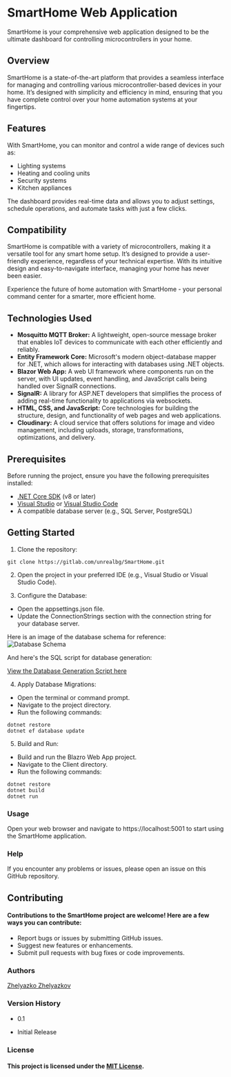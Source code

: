 # SmartHome Web Application

SmartHome is your comprehensive web application designed to be the ultimate dashboard for controlling microcontrollers in your home.

## Overview

SmartHome is a state-of-the-art platform that provides a seamless interface for managing and controlling various microcontroller-based devices in your home. It’s designed with simplicity and efficiency in mind, ensuring that you have complete control over your home automation systems at your fingertips.

## Features

With SmartHome, you can monitor and control a wide range of devices such as:

- Lighting systems
- Heating and cooling units
- Security systems
- Kitchen appliances

The dashboard provides real-time data and allows you to adjust settings, schedule operations, and automate tasks with just a few clicks.

## Compatibility

SmartHome is compatible with a variety of microcontrollers, making it a versatile tool for any smart home setup. It’s designed to provide a user-friendly experience, regardless of your technical expertise. With its intuitive design and easy-to-navigate interface, managing your home has never been easier.

Experience the future of home automation with SmartHome - your personal command center for a smarter, more efficient home.

## Technologies Used

- **Mosquitto MQTT Broker:** A lightweight, open-source message broker that enables IoT devices to communicate with each other efficiently and reliably.
- **Entity Framework Core:** Microsoft's modern object-database mapper for .NET, which allows for interacting with databases using .NET objects.
- **Blazor Web App:** A web UI framework where components run on the server, with UI updates, event handling, and JavaScript calls being handled over SignalR connections.
- **SignalR:** A library for ASP.NET developers that simplifies the process of adding real-time functionality to applications via websockets.
- **HTML, CSS, and JavaScript:** Core technologies for building the structure, design, and functionality of web pages and web applications.
- **Cloudinary:** A cloud service that offers solutions for image and video management, including uploads, storage, transformations, optimizations, and delivery.

## Prerequisites

Before running the project, ensure you have the following prerequisites installed:

- [.NET Core SDK](https://dotnet.microsoft.com/download) (v8 or later)
- [Visual Studio](https://visualstudio.microsoft.com/downloads/) or [Visual Studio Code](https://code.visualstudio.com/download)
- A compatible database server (e.g., SQL Server, PostgreSQL)

## Getting Started

1. Clone the repository:
```command
git clone https://gitlab.com/unrealbg/SmartHome.git
````
2. Open the project in your preferred IDE (e.g., Visual Studio or Visual Studio Code).

3. Configure the Database:

- Open the appsettings.json file.
- Update the ConnectionStrings section with the connection string for your database server.

Here is an image of the database schema for reference:
![Database Schema](https://drive.google.com/uc?id=12z4iXl9P9Ud5XxjybpCln-INAl4jV2tT1_)

And here's the SQL script for database generation:

[View the Database Generation Script here](https://drive.google.com/uc?id=134r7LQHFS33aA5rsIYHePAPPETD9pHfa1w1)

4. Apply Database Migrations:

- Open the terminal or command prompt.
- Navigate to the project directory.
- Run the following commands:

```commands
dotnet restore
dotnet ef database update
```
5. Build and Run:

- Build and run the Blazro Web App project.
- Navigate to the Client directory.
- Run the following commands:
```commands
dotnet restore
dotnet build
dotnet run
```
### Usage
Open your web browser and navigate to https://localhost:5001 to start using the SmartHome application.

### Help
If you encounter any problems or issues, please open an issue on this GitHub repository.

## Contributing
#### Contributions to the SmartHome project are welcome! Here are a few ways you can contribute:

- Report bugs or issues by submitting GitHub issues.
- Suggest new features or enhancements.
- Submit pull requests with bug fixes or code improvements.

### Authors
[Zhelyazko Zhelyazkov](https://github.com/UnrealBG) 

### Version History
* 0.1
- Initial Release
### License
#### This project is licensed under the [MIT License](https://github.com/unrealbg/smarthome/-/blob/main/LICENSE).
